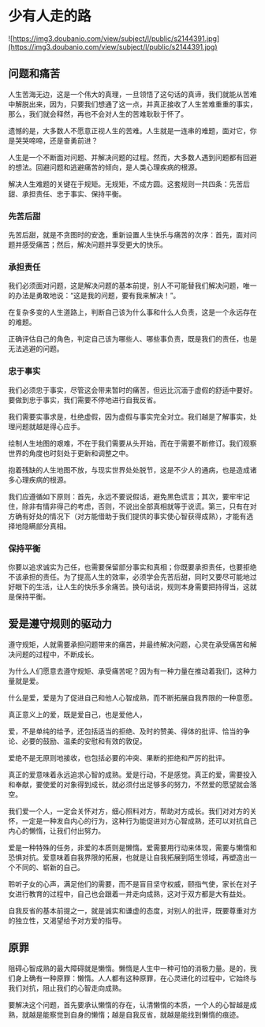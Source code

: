 # 少有人走的路

![https://img3.doubanio.com/view/subject/l/public/s2144391.jpg](https://img3.doubanio.com/view/subject/l/public/s2144391.jpg)

## 问题和痛苦

人生苦海无边，这是一个伟大的真理，一旦领悟了这句话的真谛，我们就能从苦难中解脱出来，因为，只要我们想通了这一点，并真正接收了人生苦难重重的事实，那么，我们就会释然，再也不会对人生的苦难耿耿于怀了。

遗憾的是，大多数人不愿意正视人生的苦难。人生就是一连串的难题，面对它，你是哭哭啼啼，还是奋勇前进？

人生是一个不断面对问题、并解决问题的过程。然而，大多数人遇到问题都有回避的想法。回避问题和逃避痛苦的倾向，是人类心理疾病的根源。

解决人生难题的关键在于规矩。无规矩，不成方圆。这套规则一共四条：先苦后甜、承担责任、忠于事实、保持平衡。

### 先苦后甜

先苦后甜，就是不贪图时的安逸，重新设置人生快乐与痛苦的次序：首先，面对问题并感受痛苦；然后，解决问题并享受更大的快乐。

### 承担责任

我们必须面对问题，这是解决问题的基本前提，别人不可能替我们解决问题，唯一的办法是勇敢地说：“这是我的问题，要有我来解决！”。

在复杂多变的人生道路上，判断自己该为什么事和什么人负责，这是一个永远存在的难题。

正确评估自己的角色，判定自己该为哪些人、哪些事负责，既是我们的责任，也是无法逃避的问题。

### 忠于事实

我们必须忠于事实，尽管这会带来暂时的痛苦，但远比沉湎于虚假的舒适中要好。要做到忠于事实，我们需要不停地进行自我反省。

我们需要实事求是，杜绝虚假，因为虚假与事实完全对立。我们越是了解事实，处理问题就越是得心应手。

绘制人生地图的艰难，不在于我们需要从头开始，而在于需要不断修订。我们观察世界的角度也时刻处于更新和调整之中。

抱着残缺的人生地图不放，与现实世界处处脱节，这是不少人的通病，也是造成诸多心理疾病的根源。

我们应遵循如下原则：首先，永远不要说假话，避免黑色谎言；其次，要牢牢记住，除非有情非得己的考虑，否则，不说出全部真相就等于说谎。第三，只有在对方确有好处的情况下（对方能借助于我们提供的事实使心智获得成熟），才能有选择地隐瞒部分真相。

### 保持平衡

你要以追求诚实为己任，也需要保留部分事实和真相；你既要承担责任，也要拒绝不该承担的责任。为了提高人生的效率，必须学会先苦后甜，同时又要尽可能地过好眼下的生活，让人生的快乐多余痛苦。换句话说，规则本身需要把持得当，这就是保持平衡。

## 爱是遵守规则的驱动力

遵守规矩，人就需要承担问题带来的痛苦，并最终解决问题，心灵在承受痛苦和解决问题的过程中，不断成长。

为什么人们愿意去遵守规矩、承受痛苦呢？因为有一种力量在推动着我们，这种力量就是爱。

什么是爱，爱是为了促进自己和他人心智成熟，而不断拓展自我界限的一种意愿。

真正意义上的爱，既是爱自己，也是爱他人，

爱，不是单纯的给予，还包括适当的拒绝、及时的赞美、得体的批评、恰当的争论、必要的鼓励、温柔的安慰和有效的敦促。

爱绝不是无原则地接收，也包括必要的冲突、果断的拒绝和严厉的批评。

真正的爱意味着永远追求心智的成熟。爱是行动，不是感觉。真正的爱，需要投入和奉献，要使爱的对象得到成长，就必须付出足够多的努力，不然爱的愿望就会落空。

我们爱一个人，一定会关怀对方，细心照料对方，帮助对方成长。我们对对方的关怀，一定是一种发自内心的行为，这种行为能促进对方心智成熟，还可以对抗自己内心的懒惰，让我们付出努力。

爱是一种特殊的任务，非爱的本质则是懒惰。爱需要用行动来体现，需要与懒惰和恐惧对抗。爱意味着自我界限的拓展，也就是让自我拓展到陌生领域，再塑造出一个不同的、崭新的自己。

聆听子女的心声，满足他们的需要，而不是盲目坚守权威，颐指气使，家长在对子女进行教育的过程中，自己也会跟着一并走向成熟，这对于双方都是大有益处。

自我反省的基本前提之一，就是诚实和谦虚的态度，对别人的批评，既要尊重对方的独立性，又渴望给予对方爱的指导。

## 原罪

阻碍心智成熟的最大障碍就是懒惰。懒惰是人生中一种可怕的消极力量。是的，我们身上确有一种原罪：懒惰。人人都有这种原罪，在心灵进化的过程中，它始终与我们对抗，阻止我们的心智走向成熟。

要解决这个问题，首先要承认懒惰的存在，认清懒惰的本质，一个人的心智越是成熟，就越是能察觉到自身的懒惰；越是自我反省，就越是能找到懒惰的痕迹。
